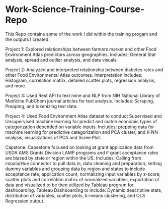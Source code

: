 # Work-Science-Training-Course-Repo
This Repo contains some of the work I did within the training progam and the outputs I created. 

Project 1: Explored relationships between farmers market and other Food Environment Atlas predictors across geographies. Includes: General Stat analysis, spread and outlier analysis, and data visuals.

Project 2: Analyzed and interpreted relationship between diabetes rates and other Food Environmental Atlas outcomes. Interpretation includes: Histogram, correlation matrix, detailed scatter plots, regression analysis, and more.

Project 3: Used Rest API to text mine and NLP from NIH National Library of Medicine PubChem journal articles for text analysis. Includes: Scraping, Prepping, and tokenizing text data.

Project 4: Used Food Environment Atlas dataset to conduct Supervised and Unsupervised machine learning for predict and match economic types of categorization depended on variable inputs. Includes: prepping data for machine learning for predictive categorization and PCA cluster, and K-NN analysis, visualizations of PCA and Scree Plot.

Capstone: Capestone focused on looking at grant application data from USDA AMS Grants Division LAMP programs and if grant acceptance rates are biased by state or region within the US. Includes: Calling from impala/Hue connector to pull data in, data cleaning and preparation, setting dummy variables and grouping data by region and states to include acceptance rate, application count, normalizing input variables by z-score, scatter plots and correlation matrix of normalized variables, exportation of data and visualized to be then utilized by Tableau program for dashboarding. Tableau Dashboarding to include: Dynamic descriptive stats, distribution of variables, scatter plots, k-means clustering, and OLS Regression output.
